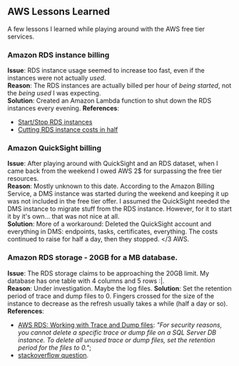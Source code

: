 ## AWS Lessons Learned
A few lessons I learned while playing around with the AWS free tier services.

### Amazon RDS instance billing

**Issue**: RDS instance usage seemed to increase too fast, even if the instances were not actually *used*.  
**Reason**: The RDS instances are actually billed per hour of *being started*, not the *being used* I was expecting.  
**Solution**: Created an Amazon Lambda function to shut down the RDS instances every evening.
**References**:
* [Start/Stop RDS instances](https://www.codeproject.com/Articles/1190194/Start-Stop-RDS-instances-on-schedule)
* [Cutting RDS instance costs in half](https://medium.com/cognitoiq/low-hanging-fruit-cutting-your-rds-instance-costs-in-half-736b8b490a24)

### Amazon QuickSight billing

**Issue**: After playing around with QuickSight and an RDS dataset, when I came back from the weekend I owed AWS 2$ for surpassing the free tier resources.  
**Reason**: Mostly unknown to this date. According to the Amazon Billing Service, a DMS instance was started during the weekend and keeping it up was not included in the free tier offer. I assumed the QuickSight needed the DMS instance to migrate stuff from the RDS instance. However, for it to start it by it's own... that was not nice at all.  
**Solution**: More of a workaround: Deleted the QuickSight account and everything in DMS: endpoints, tasks, certificates, everything. The costs continued to raise for half a day, then they stopped. </3 AWS.  

### Amazon RDS storage - 20GB for a MB database.

**Issue**: The RDS storage claims to be approaching the 20GB limit. My database has one table with 4 columns and 5 rows :|.  
**Reason**: Under investigation. Maybe the log files.
**Solution**: Set the retention period of trace and dump files to 0. Fingers crossed for the size of the instance to decrease as the refresh usually takes a while (half a day or so).
**References**:
* [AWS RDS: Working with Trace and Dump files](http://docs.aws.amazon.com/AmazonRDS/latest/UserGuide/Appendix.SQLServer.CommonDBATasks.TraceFiles.html#Appendix.SQLServer.CommonDBATasks.TraceFiles.PurgeTraceFiles): *"For security reasons, you cannot delete a specific trace or dump file on a SQL Server DB instance. To delete all unused trace or dump files, set the retention period for the files to 0."*;
* [stackoverflow question](https://stackoverflow.com/questions/45811540/how-to-delete-and-disable-logs-for-an-amazon-rds-sql-server-instance?noredirect=1#comment78589791_45811540).


